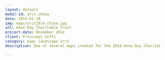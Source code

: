 ```yaml
---
layout: default
modal-id: arct-china
date: 2015-01-28
img: maps/arct2014_china.jpg
alt: Anne Ray Charitable Trust 
project-date: November 2014
client: Principal Gifts
category: maps landscape arct
description: One of several maps created for the 2014 Anne Ray Charitable Trust thank you book.

---
```


